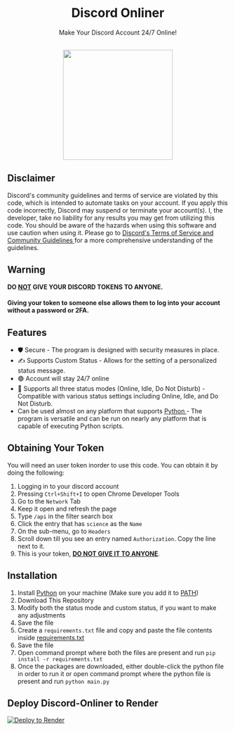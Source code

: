 <div id="SealedSaucer" align="center">
    <h1>Discord Onliner</h1>
    <p>Make Your Discord Account 24/7 Online!</p>
    <br>
    <img src="https://i.imgur.com/vins8mj.png" height="250">
</div>

## Disclaimer
Discord's community guidelines and terms of service are violated by this code, which is intended to automate tasks on your account. If you apply this code incorrectly, Discord may suspend or terminate your account(s). I, the developer, take no liability for any results you may get from utilizing this code. You should be aware of the hazards when using this software and use caution when using it. Please go to <a href="https://discord.com/guidelines">Discord's Terms of Service and Community Guidelines </a> for a more comprehensive understanding of the guidelines.

## Warning
**DO <ins>NOT</ins> GIVE YOUR DISCORD TOKENS TO ANYONE.**
#### Giving your token to someone else allows them to log into your account without a password or 2FA.

## Features
- 🛡️ Secure - The program is designed with security measures in place.
- ✍️ Supports Custom Status - Allows for the setting of a personalized status message.
- 🟢 Account will stay 24/7 online
- 🌙 Supports all three status modes (Online, Idle, Do Not Disturb) - Compatible with various status settings including Online, Idle, and Do Not Disturb.
- Can be used almost on any platform that supports <a href="https://python.org">Python </a>- The program is versatile and can be run on nearly any platform that is capable of executing Python scripts.

## Obtaining Your Token
You will need an user token inorder to use this code. You can obtain it by doing the following:
1. Logging in to your discord account
2. Pressing `Ctrl+Shift+I` to open Chrome Developer Tools
3. Go to the `Network` Tab
4. Keep it open and refresh the page
5. Type `/api` in the filter search box
6. Click the entry that has `science` as the `Name`
7. On the sub-menu, go to `Headers`
8. Scroll down till you see an entry named `Authorization`. Copy the line next to it.
9. This is your token, <ins>**DO NOT GIVE IT TO ANYONE**</ins>.

## Installation
1. Install [Python](https://python.org/downloads) on your machine (Make sure you add it to [PATH](https://i.imgur.com/Ukl6HdQ.png))
2. Download This Repository
3. Modify both the status mode and custom status, if you want to make any adjustments
4. Save the file
5. Create a `requirements.txt` file and copy and paste the file contents inside [requirements.txt](https://github.com/ferozomer/Discord-Onliner/blob/main/requirements.txt)
6. Save the file
7. Open command prompt where both the files are present and run `pip install -r requirements.txt`
8. Once the packages are downloaded, either double-click the python file in order to run it or open command prompt where the python file is present and run `python main.py`

## Deploy Discord-Onliner to Render
[![Deploy to Render](https://render.com/images/deploy-to-render-button.svg)](https://render.com/deploy)
